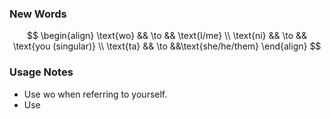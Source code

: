 

### New Words

$$
\begin{align}
\text{wo} && \to && \text{I/me} \\
\text{ni} && \to && \text{you (singular)} \\
\text{ta} && \to &&\text{she/he/them}
\end{align}
$$

### Usage Notes

- Use $\text{wo}$ when referring to yourself.
- Use 